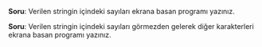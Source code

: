 **Soru**:
Verilen stringin içindeki sayıları ekrana basan
programı yazınız.

**Soru**:
 Verilen stringin içindeki sayıları görmezden gelerek
  diğer karakterleri ekrana basan programı yazınız.
